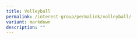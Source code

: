 ```yaml
---
title: Volleyball
permalink: /interest-group/permalink/volleyball/
variant: markdown
description: ""
---
```

